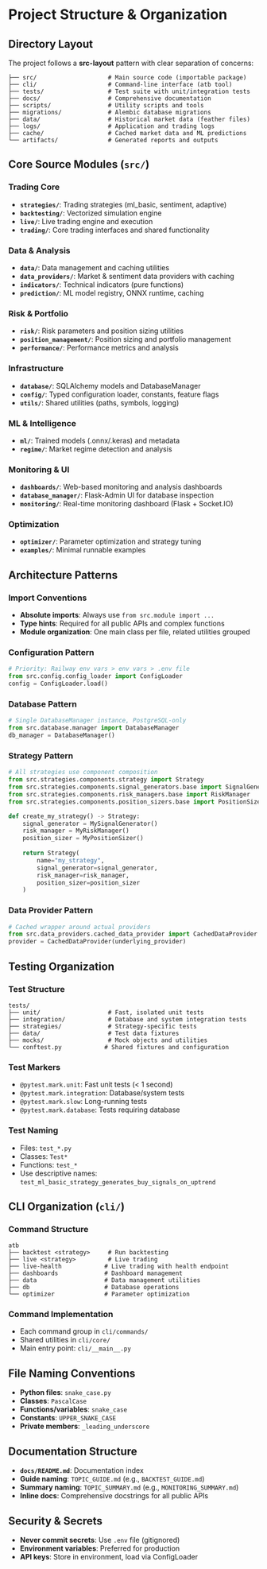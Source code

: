# Project Structure & Organization

## Directory Layout

The project follows a **src-layout** pattern with clear separation of concerns:

```
├── src/                    # Main source code (importable package)
├── cli/                    # Command-line interface (atb tool)
├── tests/                  # Test suite with unit/integration tests
├── docs/                   # Comprehensive documentation
├── scripts/                # Utility scripts and tools
├── migrations/             # Alembic database migrations
├── data/                   # Historical market data (feather files)
├── logs/                   # Application and trading logs
├── cache/                  # Cached market data and ML predictions
└── artifacts/              # Generated reports and outputs
```

## Core Source Modules (`src/`)

### Trading Core
- **`strategies/`**: Trading strategies (ml_basic, sentiment, adaptive)
- **`backtesting/`**: Vectorized simulation engine
- **`live/`**: Live trading engine and execution
- **`trading/`**: Core trading interfaces and shared functionality

### Data & Analysis
- **`data/`**: Data management and caching utilities
- **`data_providers/`**: Market & sentiment data providers with caching
- **`indicators/`**: Technical indicators (pure functions)
- **`prediction/`**: ML model registry, ONNX runtime, caching

### Risk & Portfolio
- **`risk/`**: Risk parameters and position sizing utilities
- **`position_management/`**: Position sizing and portfolio management
- **`performance/`**: Performance metrics and analysis

### Infrastructure
- **`database/`**: SQLAlchemy models and DatabaseManager
- **`config/`**: Typed configuration loader, constants, feature flags
- **`utils/`**: Shared utilities (paths, symbols, logging)

### ML & Intelligence
- **`ml/`**: Trained models (.onnx/.keras) and metadata
- **`regime/`**: Market regime detection and analysis

### Monitoring & UI
- **`dashboards/`**: Web-based monitoring and analysis dashboards
- **`database_manager/`**: Flask-Admin UI for database inspection
- **`monitoring/`**: Real-time monitoring dashboard (Flask + Socket.IO)

### Optimization
- **`optimizer/`**: Parameter optimization and strategy tuning
- **`examples/`**: Minimal runnable examples

## Architecture Patterns

### Import Conventions
- **Absolute imports**: Always use `from src.module import ...`
- **Type hints**: Required for all public APIs and complex functions
- **Module organization**: One main class per file, related utilities grouped

### Configuration Pattern
```python
# Priority: Railway env vars > env vars > .env file
from src.config.config_loader import ConfigLoader
config = ConfigLoader.load()
```

### Database Pattern
```python
# Single DatabaseManager instance, PostgreSQL-only
from src.database.manager import DatabaseManager
db_manager = DatabaseManager()
```

### Strategy Pattern
```python
# All strategies use component composition
from src.strategies.components.strategy import Strategy
from src.strategies.components.signal_generators.base import SignalGenerator
from src.strategies.components.risk_managers.base import RiskManager
from src.strategies.components.position_sizers.base import PositionSizer

def create_my_strategy() -> Strategy:
    signal_generator = MySignalGenerator()
    risk_manager = MyRiskManager()
    position_sizer = MyPositionSizer()
    
    return Strategy(
        name="my_strategy",
        signal_generator=signal_generator,
        risk_manager=risk_manager,
        position_sizer=position_sizer
    )
```

### Data Provider Pattern
```python
# Cached wrapper around actual providers
from src.data_providers.cached_data_provider import CachedDataProvider
provider = CachedDataProvider(underlying_provider)
```

## Testing Organization

### Test Structure
```
tests/
├── unit/                   # Fast, isolated unit tests
├── integration/            # Database and system integration tests
├── strategies/             # Strategy-specific tests
├── data/                   # Test data fixtures
├── mocks/                  # Mock objects and utilities
└── conftest.py            # Shared fixtures and configuration
```

### Test Markers
- `@pytest.mark.unit`: Fast unit tests (< 1 second)
- `@pytest.mark.integration`: Database/system tests
- `@pytest.mark.slow`: Long-running tests
- `@pytest.mark.database`: Tests requiring database

### Test Naming
- Files: `test_*.py`
- Classes: `Test*`
- Functions: `test_*`
- Use descriptive names: `test_ml_basic_strategy_generates_buy_signals_on_uptrend`


## CLI Organization (`cli/`)

### Command Structure
```
atb
├── backtest <strategy>     # Run backtesting
├── live <strategy>         # Live trading
├── live-health            # Live trading with health endpoint
├── dashboards             # Dashboard management
├── data                   # Data management utilities
├── db                     # Database operations
└── optimizer              # Parameter optimization
```

### Command Implementation
- Each command group in `cli/commands/`
- Shared utilities in `cli/core/`
- Main entry point: `cli/__main__.py`

## File Naming Conventions

- **Python files**: `snake_case.py`
- **Classes**: `PascalCase`
- **Functions/variables**: `snake_case`
- **Constants**: `UPPER_SNAKE_CASE`
- **Private members**: `_leading_underscore`

## Documentation Structure

- **`docs/README.md`**: Documentation index
- **Guide naming**: `TOPIC_GUIDE.md` (e.g., `BACKTEST_GUIDE.md`)
- **Summary naming**: `TOPIC_SUMMARY.md` (e.g., `MONITORING_SUMMARY.md`)
- **Inline docs**: Comprehensive docstrings for all public APIs

## Security & Secrets

- **Never commit secrets**: Use `.env` file (gitignored)
- **Environment variables**: Preferred for production
- **API keys**: Store in environment, load via ConfigLoader